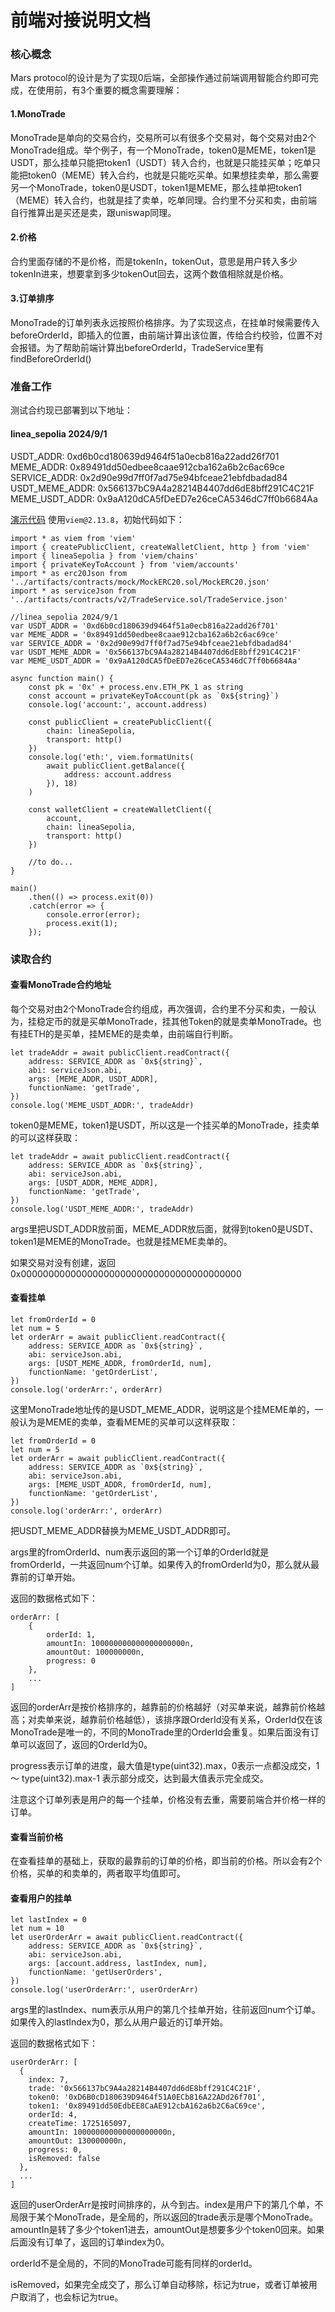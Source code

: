 # 前端对接说明文档

### 核心概念
Mars protocol的设计是为了实现0后端，全部操作通过前端调用智能合约即可完成，在使用前，有3个重要的概念需要理解：

#### 1.MonoTrade
MonoTrade是单向的交易合约，交易所可以有很多个交易对，每个交易对由2个MonoTrade组成。举个例子，有一个MonoTrade，token0是MEME，token1是USDT，那么挂单只能把token1（USDT）转入合约，也就是只能挂买单；吃单只能把token0（MEME）转入合约，也就是只能吃买单。如果想挂卖单，那么需要另一个MonoTrade，token0是USDT，token1是MEME，那么挂单把token1（MEME）转入合约，也就是挂了卖单，吃单同理。合约里不分买和卖，由前端自行推算出是买还是卖，跟uniswap同理。

#### 2.价格
合约里面存储的不是价格，而是tokenIn，tokenOut，意思是用户转入多少tokenIn进来，想要拿到多少tokenOut回去，这两个数值相除就是价格。

#### 3.订单排序
MonoTrade的订单列表永远按照价格排序。为了实现这点，在挂单时候需要传入beforeOrderId，即插入的位置，由前端计算出该位置，传给合约校验，位置不对会报错。为了帮助前端计算出beforeOrderId，TradeService里有findBeforeOrderId()


### 准备工作
测试合约现已部署到以下地址：

#### linea_sepolia 2024/9/1
USDT_ADDR: 0xd6b0cd180639d9464f51a0ecb816a22add26f701<br>
MEME_ADDR: 0x89491dd50edbee8caae912cba162a6b2c6ac69ce<br>
SERVICE_ADDR: 0x2d90e99d7ff0f7ad75e94bfceae21ebfdbadad84<br>
USDT_MEME_ADDR: 0x566137bC9A4a28214B4407dd6dE8bff291C4C21F<br>
MEME_USDT_ADDR: 0x9aA120dCA5fDeED7e26ceCA5346dC7ff0b6684Aa<br>

[演示代码](../scripts/docs.ts) 使用`viem@2.13.8`，初始代码如下：

```javascripts
import * as viem from 'viem'
import { createPublicClient, createWalletClient, http } from 'viem'
import { lineaSepolia } from 'viem/chains'
import { privateKeyToAccount } from 'viem/accounts'
import * as erc20Json from '../artifacts/contracts/mock/MockERC20.sol/MockERC20.json'
import * as serviceJson from '../artifacts/contracts/v2/TradeService.sol/TradeService.json'

//linea_sepolia 2024/9/1
var USDT_ADDR = '0xd6b0cd180639d9464f51a0ecb816a22add26f701'
var MEME_ADDR = '0x89491dd50edbee8caae912cba162a6b2c6ac69ce'
var SERVICE_ADDR = '0x2d90e99d7ff0f7ad75e94bfceae21ebfdbadad84'
var USDT_MEME_ADDR = '0x566137bC9A4a28214B4407dd6dE8bff291C4C21F'
var MEME_USDT_ADDR = '0x9aA120dCA5fDeED7e26ceCA5346dC7ff0b6684Aa'

async function main() {
    const pk = '0x' + process.env.ETH_PK_1 as string
    const account = privateKeyToAccount(pk as `0x${string}`)
    console.log('account:', account.address)

    const publicClient = createPublicClient({
        chain: lineaSepolia,
        transport: http()
    })
    console.log('eth:', viem.formatUnits(
        await publicClient.getBalance({
            address: account.address
        }), 18)
    )

    const walletClient = createWalletClient({
        account,
        chain: lineaSepolia,
        transport: http()
    })

    //to do...
}

main()
    .then(() => process.exit(0))
    .catch(error => {
        console.error(error);
        process.exit(1);
    });

```


### 读取合约
#### 查看MonoTrade合约地址
每个交易对由2个MonoTrade合约组成，再次强调，合约里不分买和卖，一般认为，挂稳定币的就是买单MonoTrade，挂其他Token的就是卖单MonoTrade。也有挂ETH的是买单，挂MEME的是卖单，由前端自行判断。

```javascripts
let tradeAddr = await publicClient.readContract({
    address: SERVICE_ADDR as `0x${string}`,
    abi: serviceJson.abi,
    args: [MEME_ADDR, USDT_ADDR],
    functionName: 'getTrade',
})
console.log('MEME_USDT_ADDR:', tradeAddr)
```

token0是MEME，token1是USDT，所以这是一个挂买单的MonoTrade，挂卖单的可以这样获取：

```javascripts
let tradeAddr = await publicClient.readContract({
    address: SERVICE_ADDR as `0x${string}`,
    abi: serviceJson.abi,
    args: [USDT_ADDR, MEME_ADDR],
    functionName: 'getTrade',
})
console.log('USDT_MEME_ADDR:', tradeAddr)
```

args里把USDT_ADDR放前面，MEME_ADDR放后面，就得到token0是USDT、token1是MEME的MonoTrade。也就是挂MEME卖单的。

如果交易对没有创建，返回0x0000000000000000000000000000000000000000


#### 查看挂单

```javascripts
let fromOrderId = 0
let num = 5
let orderArr = await publicClient.readContract({
    address: SERVICE_ADDR as `0x${string}`,
    abi: serviceJson.abi,
    args: [USDT_MEME_ADDR, fromOrderId, num],
    functionName: 'getOrderList',
})
console.log('orderArr:', orderArr)
```

这里MonoTrade地址传的是USDT_MEME_ADDR，说明这是个挂MEME单的，一般认为是MEME的卖单，查看MEME的买单可以这样获取：

```javascripts
let fromOrderId = 0
let num = 5
let orderArr = await publicClient.readContract({
    address: SERVICE_ADDR as `0x${string}`,
    abi: serviceJson.abi,
    args: [MEME_USDT_ADDR, fromOrderId, num],
    functionName: 'getOrderList',
})
console.log('orderArr:', orderArr)
```

把USDT_MEME_ADDR替换为MEME_USDT_ADDR即可。

args里的fromOrderId、num表示返回的第一个订单的OrderId就是fromOrderId，一共返回num个订单。如果传入的fromOrderId为0，那么就从最靠前的订单开始。

返回的数据格式如下：

```javascripts
orderArr: [
    {
        orderId: 1,
        amountIn: 100000000000000000000n,
        amountOut: 100000000n,
        progress: 0
    },
    ...
]
```

返回的orderArr是按价格排序的，越靠前的价格越好（对买单来说，越靠前价格越高；对卖单来说，越靠前价格越低），该排序跟OrderId没有关系，OrderId仅在该MonoTrade是唯一的，不同的MonoTrade里的OrderId会重复。如果后面没有订单可以返回了，返回的OrderId为0。

progress表示订单的进度，最大值是type(uint32).max，0表示一点都没成交，1 ～ type(uint32).max-1 表示部分成交，达到最大值表示完全成交。

注意这个订单列表是用户的每一个挂单，价格没有去重，需要前端合并价格一样的订单。


#### 查看当前价格
在查看挂单的基础上，获取的最靠前的订单的价格，即当前的价格。所以会有2个价格，买单的和卖单的，两者取平均值即可。


#### 查看用户的挂单

```javascripts
let lastIndex = 0
let num = 10
let userOrderArr = await publicClient.readContract({
    address: SERVICE_ADDR as `0x${string}`,
    abi: serviceJson.abi,
    args: [account.address, lastIndex, num],
    functionName: 'getUserOrders',
})
console.log('userOrderArr:', userOrderArr)
```

args里的lastIndex、num表示从用户的第几个挂单开始，往前返回num个订单。如果传入的lastIndex为0，那么从用户最近的订单开始。

返回的数据格式如下：

```javascripts
userOrderArr: [
  {
    index: 7,
    trade: '0x566137bC9A4a28214B4407dd6dE8bff291C4C21F',
    token0: '0xD6B0cD180639D9464f51A0ECb816A22ADd26f701',
    token1: '0x89491dd50EdbEE8CaAE912cbA162a6b2C6aC69ce',
    orderId: 4,
    createTime: 1725165097,
    amountIn: 100000000000000000000n,
    amountOut: 130000000n,
    progress: 0,
    isRemoved: false
  },
  ...
]
```

返回的userOrderArr是按时间排序的，从今到古。index是用户下的第几个单，不局限于某个MonoTrade，是全局的，所以返回的trade表示是哪个MonoTrade。amountIn是转了多少个token1进去，amountOut是想要多少个token0回来。如果后面没有订单了，返回的订单index为0。

orderId不是全局的，不同的MonoTrade可能有同样的orderId。

isRemoved，如果完全成交了，那么订单自动移除，标记为true，或者订单被用户取消了，也会标记为true。